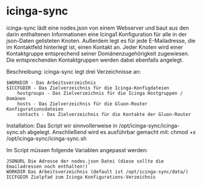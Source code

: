 # icinga-sync
icinga-sync lädt eine nodes.json von einem Webserver und baut aus den darin enthaltenen Informationen eine Icinga1 Konfiguration für alle in der json-Daten gelisteten Knoten.
Außerdem legt es für jede E-Mailadresse, die im Kontaktfeld hinterlegt ist, einen Kontakt an. Jeder Knoten wird einer Kontaktgruppe entsprechend seiner Domänenzugehörigkeit zugewiesen. Die entsprechenden Kontaktgruppen werden dabei ebenfalls angelegt.

Beschreibung:
icinga-sync legt drei Verzeichnisse an:

    $WORKDIR - Das Arbeitsverzeichnis
    $ICCFGDIR - Das Zielverzeichnis für die Icinga-Konfigdateien
        hostgroups - Das Zielverzeichnis für die Icinga Hostgruppen / Domänen
        hosts - Das Zielverzeichnis für die Gluon-Router Konfigurationsdateien
        contacts - Das Zielverzeichnis für die Kontakte der Gluon-Router

Installation:
Das Script wir sinnvollerweise in /opt/icinga-sync/icinga-sync.sh abgelegt.
Anschließend wird es ausführbar gemacht mit:
chmod +x /opt/icinga-sync/icinga-sync.sh

Im Script müssen folgende Variablen angepasst werden:

    JSONURL Die Adresse der nodes.json Datei (diese sollte die Emailadressen noch enthalten!)
    WORKDIR Das Arbeitsverzeichnis (default ist /opt/icinga-sync/data/)
    ICCFGDIR Zielpfad zum Icinga Konfigurations-Verzeichnis
